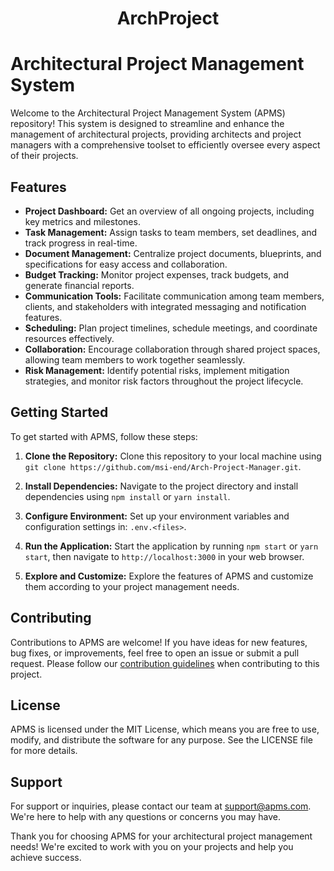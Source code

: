 
<h1 align="center" color='#ce00ff'> ArchProject </h1>

Architectural Project Management System
=======================================

Welcome to the Architectural Project Management System (APMS) repository! This system is designed to streamline and enhance the management of architectural projects, providing architects and project managers with a comprehensive toolset to efficiently oversee every aspect of their projects.

Features
--------

*   **Project Dashboard:** Get an overview of all ongoing projects, including key metrics and milestones.
*   **Task Management:** Assign tasks to team members, set deadlines, and track progress in real-time.
*   **Document Management:** Centralize project documents, blueprints, and specifications for easy access and collaboration.
*   **Budget Tracking:** Monitor project expenses, track budgets, and generate financial reports.
*   **Communication Tools:** Facilitate communication among team members, clients, and stakeholders with integrated messaging and notification features.
*   **Scheduling:** Plan project timelines, schedule meetings, and coordinate resources effectively.
*   **Collaboration:** Encourage collaboration through shared project spaces, allowing team members to work together seamlessly.
*   **Risk Management:** Identify potential risks, implement mitigation strategies, and monitor risk factors throughout the project lifecycle.

Getting Started
---------------

To get started with APMS, follow these steps:

1.  **Clone the Repository:** Clone this repository to your local machine using `git clone https://github.com/msi-end/Arch-Project-Manager.git`.
    
2.  **Install Dependencies:** Navigate to the project directory and install dependencies using `npm install` or `yarn install`.
    
3.  **Configure Environment:** Set up your environment variables and configuration settings in:  `.env.<files>`.
    
4.  **Run the Application:** Start the application by running `npm start` or `yarn start`, then navigate to `http://localhost:3000` in your web browser.
    
5.  **Explore and Customize:** Explore the features of APMS and customize them according to your project management needs.
    

Contributing
------------

Contributions to APMS are welcome! If you have ideas for new features, bug fixes, or improvements, feel free to open an issue or submit a pull request. Please follow our [contribution guidelines](CONTRIBUTING.md) when contributing to this project.

License
-------

APMS is licensed under the MIT License, which means you are free to use, modify, and distribute the software for any purpose. See the LICENSE file for more details.

Support
-------

For support or inquiries, please contact our team at support@apms.com. We're here to help with any questions or concerns you may have.

Thank you for choosing APMS for your architectural project management needs! We're excited to work with you on your projects and help you achieve success.
